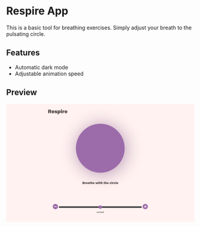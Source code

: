 # Respire App

This is a basic tool for breathing exercises. Simply adjust your breath to the pulsating circle.

## Features

- Automatic dark mode
- Adjustable animation speed

## Preview

![Respire App](https://github.com/luisstd/respire-app/blob/main/public/img/preview.png)

